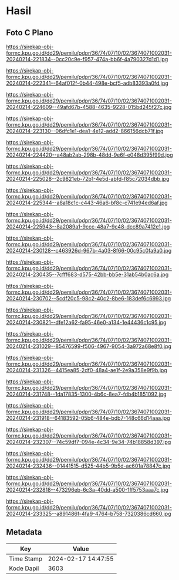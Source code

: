 # Hasil

## Foto C Plano

https://sirekap-obj-formc.kpu.go.id/dd29/pemilu/pdpr/36/74/07/10/02/3674071002031-20240214-221834--0cc20c9e-f957-474a-bb6f-4a790327d1d1.jpg

https://sirekap-obj-formc.kpu.go.id/dd29/pemilu/pdpr/36/74/07/10/02/3674071002031-20240214-222341--64af012f-0b44-498e-bcf5-adb83393a0fd.jpg

https://sirekap-obj-formc.kpu.go.id/dd29/pemilu/pdpr/36/74/07/10/02/3674071002031-20240214-224609--49afd67b-4588-4635-9228-015bd245f27c.jpg

https://sirekap-obj-formc.kpu.go.id/dd29/pemilu/pdpr/36/74/07/10/02/3674071002031-20240214-223130--06dfc1e1-dea1-4e12-add2-866156dcb71f.jpg

https://sirekap-obj-formc.kpu.go.id/dd29/pemilu/pdpr/36/74/07/10/02/3674071002031-20240214-224420--a48ab2ab-298b-48dd-9e6f-e048d395f99d.jpg

https://sirekap-obj-formc.kpu.go.id/dd29/pemilu/pdpr/36/74/07/10/02/3674071002031-20240214-225028--2c9821eb-72b1-4e5d-abfd-f85c72034dbb.jpg

https://sirekap-obj-formc.kpu.go.id/dd29/pemilu/pdpr/36/74/07/10/02/3674071002031-20240214-225344--a8a18c1c-c443-46a6-bf8c-c741e94ed6af.jpg

https://sirekap-obj-formc.kpu.go.id/dd29/pemilu/pdpr/36/74/07/10/02/3674071002031-20240214-225943--8a2089a1-9ccc-48a7-9c48-dcc89a7412e1.jpg

https://sirekap-obj-formc.kpu.go.id/dd29/pemilu/pdpr/36/74/07/10/02/3674071002031-20240214-230128--c463926d-967b-4a03-8f66-00c95c0fa9a0.jpg

https://sirekap-obj-formc.kpu.go.id/dd29/pemilu/pdpr/36/74/07/10/02/3674071002031-20240214-230435--7cfff683-d575-42bb-bb5e-31ab54b0ac6a.jpg

https://sirekap-obj-formc.kpu.go.id/dd29/pemilu/pdpr/36/74/07/10/02/3674071002031-20240214-230702--5cdf20c5-98c2-40c2-8be6-183def6c6993.jpg

https://sirekap-obj-formc.kpu.go.id/dd29/pemilu/pdpr/36/74/07/10/02/3674071002031-20240214-230821--dfe12a62-fa95-46e0-a134-1e44436c1c95.jpg

https://sirekap-obj-formc.kpu.go.id/dd29/pemilu/pdpr/36/74/07/10/02/3674071002031-20240214-231029--85476599-f506-4967-9054-3a972a68e8f0.jpg

https://sirekap-obj-formc.kpu.go.id/dd29/pemilu/pdpr/36/74/07/10/02/3674071002031-20240214-231326--4415ea85-2df0-48a4-ae1f-2e9a358e9f9b.jpg

https://sirekap-obj-formc.kpu.go.id/dd29/pemilu/pdpr/36/74/07/10/02/3674071002031-20240214-231748--1da17835-1300-4b6c-8ea7-fdb4b1851092.jpg

https://sirekap-obj-formc.kpu.go.id/dd29/pemilu/pdpr/36/74/07/10/02/3674071002031-20240214-231918--64183592-05b6-484e-bdb7-148c66d14aaa.jpg

https://sirekap-obj-formc.kpu.go.id/dd29/pemilu/pdpr/36/74/07/10/02/3674071002031-20240214-232307--74c59df7-094e-4c34-9e34-74b18858d397.jpg

https://sirekap-obj-formc.kpu.go.id/dd29/pemilu/pdpr/36/74/07/10/02/3674071002031-20240214-232436--01441515-d525-44b5-9b5d-ac601a78847c.jpg

https://sirekap-obj-formc.kpu.go.id/dd29/pemilu/pdpr/36/74/07/10/02/3674071002031-20240214-232818--473296eb-6c3a-40dd-a500-1ff5753aaa7c.jpg

https://sirekap-obj-formc.kpu.go.id/dd29/pemilu/pdpr/36/74/07/10/02/3674071002031-20240214-233325--a891486f-4fa9-4764-b758-7320386cd660.jpg


## Metadata

| Key        | Value               |
| ---------- | ------------------- |
| Time Stamp | 2024-02-17 14:47:55 |
| Kode Dapil | 3603                |



